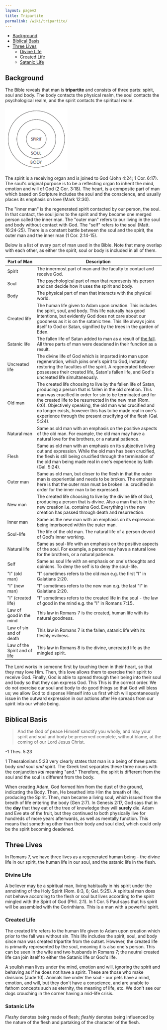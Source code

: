 ```yaml
---
layout: pagev2
title: Tripartite
permalink: /wiki/tripartite/
---
```

- [Background](#background)
- [Biblical Basis](#biblical-basis)
- [Three Lives](#three-lives)
  - [Divine Life](#divine-life)
  - [Created Life](#created-life)
  - [Satanic Life](#satanic-life)

## Background

The Bible reveals that man is **tripartite** and consists of three parts: spirit, soul and body. The body contacts the physical realm, the soul contacts the psychological realm, and the spirit contacts the spiritual realm.  
 
![diagram of man](../img/WL64-03-20EconomyGod06_1_chart.png)

The spirit is a receiving organ and is joined to God (John 4:24; 1 Cor. 6:17). 
The soul's original purpose is to be a reflecting organ to inherit the mind, emotion and will of God (2 Cor. 3:18). The heart, is a composite part of man which based on Scripture includes the soul and the conscience, and usually places its emphasis on love (Mark 12:30).

The "inner man" is the regenerated spirit contacted by our person, the soul. In that contact, the soul joins to the spirit and they become one merged person called the inner man. The "outer man" refers to our living in the soul and body without contact with God. The "self" refers to the soul (Matt. 16:24-25). There is a constant battle between the soul and the spirit, the outer man and the inner man (1 Cor. 2:14-15).

Below is a list of every part of man used in the Bible. Note that many overlap with each other, as either the spirit, soul or body is included in all of them.

| Part of Man | Description |
| --- | --- |
| Spirit | The innermost part of man and the faculty to contact and receive God. |
| Soul | The psychological part of man that represents his person and can decide how it uses the spirit and body. |
| Body | The physical part of man that interacts with the physical world. |
| Created life | The human life given to Adam upon creation. This includes the spirit, soul, and body. This life naturally has good intentions, but evidently God does not care about our goodness as it is on the satanic tree. This life always joins itself to God or Satan, signified by the trees in the garden of Eden. |
| Satanic life | The fallen life of Satan added to man as a result of [the fall](../fall_of_man). All three parts of man were deadened in their function as a result. |
| Uncreated life | The divine life of God which is imparted into man upon regeneration, which joins one's spirit to God, instantly restoring the faculties of the spirit. A regenerated believer possesses their created life, Satan's fallen life, and God's uncreated life simultaneously. |
| Old man | The created life choosing to live by the fallen life of Satan, producing a person that is fallen in the old creation. This man was crucified in order for sin to be terminated and for the created life to be resurrected in the new man (Rom. 6:6). Objectively speaking, the old man was crucified and no longer exists, however this has to be made real in one's experience through the present crucifying of the flesh (Gal. 5:24). |
| Natural man | Same as old man with an emphasis on the positive aspects of the old man. For example, the old man may have a natural love for the brothers, or a natural patience. |
| Flesh | Same as old man with an emphasis on its subjective living out and expression. While the old man has been crucified, the flesh is still being crucified through the termination of the old man being made real in one's experience by faith (Gal. 5:24). |
| Outer man | Same as old man, but closer to the flesh in that the outer man is experiential and needs to be broken. The emphasis here is that the outer man must be broken i.e. crucified in order for the inner man to be expressed. | 
| New man | The created life choosing to live by the divine life of God, producing a person that is divine. Also a man that is in the new creation i.e. contains God. Everything in the new creation has passed through death and resurrection.|
| Inner man | Same as the new man with an emphasis on its expression being imprisoned within the outer man. |
| Soul-life | The life of the old man. The natural life of a person devoid of God's inner working. |
| Natural life | Same as soul-life with an emphasis on the positive aspects of the soul. For example, a person may have a natural love for the brothers, or a natural patience. |
| Self | Same as soul life with an emphasis on one's thoughts and opinions. To deny the self is to deny the soul-life. |
| "I" (old man) | "I" sometimes refers to the old man e.g. the first "I" in Galatians 2:20. |
| "I" (new man) | "I" sometimes refers to the new man e.g. the last "I" in Galatians 2:20.  |
| "I" (created life) | "I" sometimes refers to the created life in the soul - the law of good in the mind e.g. the "I" in Romans 7:15. |
| Law of good in the mind | This law in Romans 7 is the created, human life with its natural goodness. |
| Law of sin and of death | This law in Romans 7 is the fallen, satanic life with its fleshly evilness. |
| Law of the Spirit and of life | This law in Romans 8 is the divine, uncreated life as the mingled spirit. |

The Lord works in someone first by touching them in their heart, so that they may love Him. Then, this love allows them to exercise their spirit to receive God. Finally, God is able to spread through their being into their soul and body so that they can express God. This This is the correct order. We do not exercise our soul and body to do good things so that God will bless us; we allow God to dispense Himself into us first which will spontaneously issue in the outward expression in our actions after He spreads from our spirit into our whole being.

## Biblical Basis

>And the God of peace Himself sanctify you wholly, and may your spirit and soul and body be preserved complete, without blame, at the coming of our Lord Jesus Christ.

\-1 Thes. 5:23

1 Thessalonians 5:23 very clearly states that man is a being of three parts: body *and* soul *and* spirit. The Greek text separates these three nouns with the conjunction *kai* meaning "and." Therefore, the spirit is different from the soul and the soul is different from the body.

When creating Adam, God formed him from the dust of the ground, indicating the Body. Then, He breathed into Him the breath of life, producing the Spirit. Then, man became a living soul, which issued from the breath of life entering the body (Gen 2:7). In Genesis 2:17, God says that in the **day** that they eat of the tree of knowledge they will **surely** die. Adam and Eve ate of the fruit, but they continued to both physically live for hundreds of more years afterwards, as well as mentally function. This means that something other than their body and soul died, which could only be the spirit becoming deadened.

## Three Lives

In Romans 7, we have three lives as a regenerated human being - the divine life in our spirit, the human life in our soul, and the satanic life in the flesh.

### Divine Life 

A believer may be a spiritual man, living habitually in his spirit under the annointing of the Holy Spirit (Rom. 8:3, 6; Gal. 5:25). A spiritual man does not behave according to the flesh or soul but lives according to the spirit mingled with the Spirit of God (Phil. 2:1). In 1 Cor. 5 Paul says that his spirit will be assembled with the Corinthians. This is a man with a powerful spirit.

### Created Life

The created life refers to the human life given to Adam upon creation which prior to the fall was without sin. This life includes the spirit, soul, and body since man was created tripartite from the outset. However, the created life is primarily represented by the soul, meaning it is also one's person. This can be seen in the wife and two husbands in Romans 7; the neutral created life can join itself to either the Satanic life or God's life.

A soulish man lives under the mind, emotion and will, ignoring the spirit and behaving as if he does not have a spirit. These are those who make divisions (Jude 10). Animals live under the soul - our pets have a mind, emotion, and will, but they don't have a conscience, and are unable to fathom concepts such as eternity, the meaning of life, etc. We don't see our dogs crouching in the corner having a mid-life crisis.

### Satanic Life

*Fleshy* denotes being made of flesh; *fleshly* denotes being influenced by the nature of the flesh and partaking of the character of the flesh.